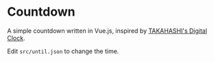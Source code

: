 # Countdown

A simple countdown written in Vue.js, inspired by [TAKAHASHI's Digital Clock](https://codepen.io/gau/pen/LjQwGp).

Edit `src/until.json` to change the time.

